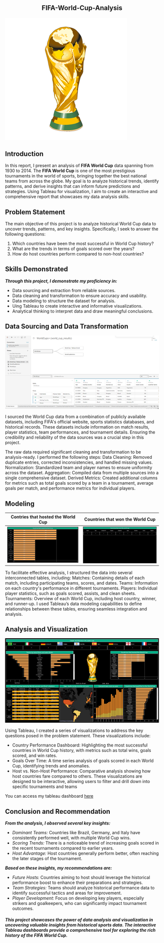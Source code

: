 ## <p align = "center"> FIFA-World-Cup-Analysis </p>

![](https://github.com/paragon-tech001/FIFA-World-Cup-Analysis/blob/main/World%20Cup%20logo.png)

## Introduction

In this report, I present an analysis of **FIFA World Cup** data spanning from 1930 to 2014. The **FIFA World Cup** is one of the most prestigious tournaments in the world of sports, bringing together the best national teams from across the globe. My goal is to analyze historical trends, identify patterns, and derive insights that can inform future predictions and strategies. Using Tableau for visualization, I aim to create an interactive and comprehensive report that showcases my data analysis skills.

## Problem Statement

The main objective of this project is to analyze historical World Cup data to uncover trends, patterns, and key insights. Specifically, I seek to answer the following questions:
1. Which countries have been the most successful in World Cup history?
2. What are the trends in terms of goals scored over the years?
3. How do host countries perform compared to non-host countries?

## Skills Demonstrated

**_Through this project, I demonstrate my proficiency in:_**

- Data sourcing and extraction from reliable sources.
- Data cleaning and transformation to ensure accuracy and usability.
- Data modeling to structure the dataset for analysis.
- Uing Tableau to create interactive and informative visualizations.
- Analytical thinking to interpret data and draw meaningful conclusions.

## Data Sourcing and Data Transformation

![](https://github.com/paragon-tech001/FIFA-World-Cup-Analysis/blob/main/Data%20sourcing.PNG)

I sourced the World Cup data from a combination of publicly available datasets, including FIFA's official website, sports statistics databases, and historical records. These datasets include information on match results, player statistics, team performances, and tournament details. Ensuring the credibility and reliability of the data sources was a crucial step in this project.

The raw data required significant cleaning and transformation to be analysis-ready. I performed the following steps:
Data Cleaning: Removed duplicate entries, corrected inconsistencies, and handled missing values.
Normalization: Standardized team and player names to ensure uniformity across the dataset.
Aggregation: Compiled data from multiple sources into a single comprehensive dataset.
Derived Metrics: Created additional columns for metrics such as total goals scored by a team in a tournament, average goals per match, and performance metrics for individual players.

## Modeling

Contries that hosted the World Cup                                                                                |   Countries that won the World Cup
:---------------------------------------------:                                                                   |:------------------------------------------:
![](https://github.com/paragon-tech001/FIFA-World-Cup-Analysis/blob/main/countries_that_hosted_the_world_cup.PNG) | ![](https://github.com/paragon-tech001/FIFA-World-Cup-Analysis/blob/main/countries_that_won_the_world_cup.PNG)

To facilitate effective analysis, I structured the data into several interconnected tables, including:
Matches: Containing details of each match, including participating teams, scores, and dates.
Teams: Information on each country's performance in different tournaments.
Players: Individual player statistics, such as goals scored, assists, and clean sheets.
Tournaments: Overview of each World Cup, including host country, winner, and runner-up.
I used Tableau’s data modeling capabilities to define relationships between these tables, ensuring seamless integration and analysis.

## Analysis and Visualization

![](https://github.com/paragon-tech001/FIFA-World-Cup-Analysis/blob/main/World%20Cup%20Result%201930-2014.png)

Using Tableau, I created a series of visualizations to address the key questions posed in the problem statement. These visualizations include:
- Country Performance Dashboard: Highlighting the most successful countries in World Cup history, with metrics such as total wins, goals scored, and win rates.
- Goals Over Time: A time series analysis of goals scored in each World Cup, identifying trends and anomalies.
- Host vs. Non-Host Performance: Comparative analysis showing how host countries fare compared to others.
These visualizations are designed to be interactive, allowing users to filter and drill down into specific tournaments and teams

You can access my tableau dashboard [here](https://public.tableau.com/app/profile/azeez.olasupo/viz/WorldCupResult1930-2014_17115406834980/WorldCupResult1930-2014)

## Conclusion and Recommendation

**_From the analysis, I observed several key insights:_**

- _Dominant Teams:_ Countries like Brazil, Germany, and Italy have consistently performed well, with multiple World Cup wins.
- _Scoring Trends:_ There is a noticeable trend of increasing goals scored in the recent tournaments compared to earlier years.
- _Host Advantage:_ Host countries generally perform better, often reaching the later stages of the tournament.


**_Based on these insights, my recommendations are:_**
- _Future Hosts:_ Countries aiming to host should leverage the historical performance boost to enhance their preparations and strategies.
- _Team Strategies:_ Teams should analyze historical performance data to identify successful tactics and areas for improvement.
- _Player Development:_ Focus on developing key players, especially strikers and goalkeepers, who can significantly impact tournament outcomes.


#### _This project showcases the power of data analysis and visualization in uncovering valuable insights from historical sports data. The interactive Tableau dashboards provide a comprehensive tool for exploring the rich history of the FIFA World Cup._





